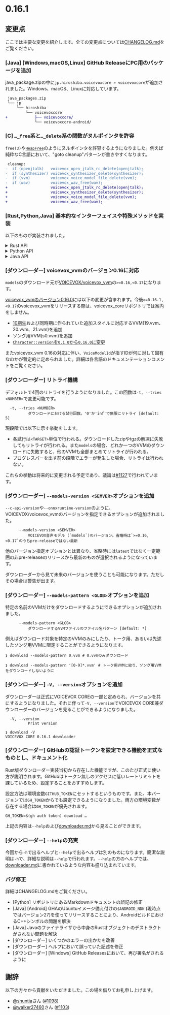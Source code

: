 # 0.16.1

## 変更点

ここでは主要な変更を紹介します。全ての変更点については[CHANGELOG.md]をご覧ください。

### \[Java\] \[Windows,macOS,Linux\] GitHub ReleaseにPC用のパッケージを追加

java\_package.zipの中に`jp.hiroshiba.voicevoxcore » voicevoxcore`が追加されました。Windows、macOS、Linuxに対応しています。

```diff
 java_packages.zip
 └── jp
     └── hiroshiba
         └── voicevoxcore
+            ├── voicevoxcore/
             └── voicevoxcore-android/
```

### \[C\] `…_free`系と`…_delete`系の関数がヌルポインタを許容

`free(3)`や[`HeapFree`]のようにヌルポインタを許容するようになりました。例えば純粋なC言語において、"goto cleanup"パターンが書きやすくなります。

```diff
 cleanup:
-  if (openjtalk)   voicevox_open_jtalk_rc_delete(openjtalk);
-  if (synthesizer) voicevox_synthesizer_delete(synthesizer);
-  if (vvm)         voicevox_voice_model_file_delete(vvm);
-  if (wav)         voicevox_wav_free(wav);
+                   voicevox_open_jtalk_rc_delete(openjtalk);
+                   voicevox_synthesizer_delete(synthesizer);
+                   voicevox_voice_model_file_delete(vvm);
+                   voicevox_wav_free(wav);
```

### \[Rust,Python,Java\] 基本的なインターフェイスや特殊メソッドを実装

以下のものが実装されました。

<details><summary>Rust API</summary>

- `Debug` for
    - `AudioQuery`
    - `UserDictWordBuilder`
    - `{blocking,nonblocking}.onnxruntime.LoadOnce`
    - `{blocking,nonblocking}.VoiceModelFile`
    - `{blocking,nonblocking}.OpenJtalk`
    - `{blocking,nonblocking}.Synthesizer`
    - `{blocking,nonblocking}.synthesizer.*`
- `PartialEq` for
    - `StyleMeta`
    - `AudioQuery`
    - `UserDictWord`
- `{PartialOrd,Ord}` for
    - `AccelerationMode`
    - `UserDictWordType`
- `Hash` for
    - `CharacterVersion`
    - `AccelerationMode`
- `{AsRef,AsMut}` for `CharacterVersion`
- `{UpperHex,LowerHex,Octal,Binary}` for `StyleId`
- `Into<u32>` for `StyleId` (via `From`)
</details>
<details><summary>Python API</summary>

- `__repr__` for
    - `{blocking,asyncio}.VoiceModelFile`
    - `{blocking,asyncio}.Onnxruntime`
    - `{blocking,asyncio}.VoiceModelFile`
    - `{blocking,asyncio}.OpenJtalk`
    - `{blocking,asyncio}.UserDict`
</details>
<details><summary>Java API</summary>

- `Object.equals` for
    - `SupportedDevices`
    - `StyleMeta`
    - `CharacterMeta`
    - `Mora`
    - `AccentPhrase`
    - `AudioQuery`
- `Cloneable` for
    - `SupportedDevices`
    - `StyleMeta`
    - `CharacterMeta`
    - `Mora`
</details>

### \[ダウンローダー\] voicevox\_vvmのバージョン0.16に対応

`models`のダウンロード元が[VOICEVOX/voicevox\_vvm]の`>=0.16,<0.17`になります。

[voicevox\_vvmのバージョン0.16.0]には以下の変更が含まれます。今後`>=0.16.1,<0.17`のvoicevox\_vvmをリリースする際は、voicevox\_coreリポジトリでは案内をしません。

- [10期生]および同時期に作られていた追加スタイルに対応するVVM(19.vvm、20.vvm、21.vvm)を追加
- ソング用VVM(s0.vvm)を追加
- [`Character::version`を`0.1.0`から`0.16.0`に変更]

またvoicevox\_vvm 0.16の対応に伴い、`VoiceModelId`が指すIDが何に対して固有なのかが暫定的に定められました。詳細は各言語のドキュメンテーションコメントをご覧ください。

### \[ダウンローダー\] リトライ機構

デフォルトで4回のリトライを行うようになりました。この回数は`-t, --tries <NUMBER>`で変更可能です。

```console
  -t, --tries <NUMBER>
          ダウンロードにおける試行回数。'0'か'inf'で無限にリトライ [default: 5]
```

現段階では以下に示す挙動をします。

- 各試行は`<TARGET>`単位で行われる。ダウンロードしたzipやtgzの解凍に失敗してもリトライが行われる。また`models`の場合、どれか一つのVVMのダウンロードに失敗すると、他のVVMも全部まとめてリトライが行われる。
- プログレスバーを出す前の段階でエラーが発生した場合、リトライは行われない。

これらの挙動は将来的に変更される予定であり、議論は[#1127]で行われています。

### \[ダウンローダー\] `--models-version <SEMVER>`オプションを追加

`--c-api-version`や`--onnxruntime-version`のように、VOICEVOX/voicevox\_vvmのバージョンを指定できるオプションが追加されました。

```console
      --models-version <SEMVER>
          VOICEVOX音声モデル (`models`)のバージョン。省略時は`>=0.16, <0.17`のうちpre-releaseではない最新
```

他のバージョン指定オプションとは異なり、省略時には`latest`ではなく一定範囲の非pre-releaseのリリースから最新のものが選択されるようになっています。

ダウンローダーから見て未来のバージョンを使うことも可能になります。ただしその場合は警告が出ます。

### \[ダウンローダー\] `--models-pattern <GLOB>`オプションを追加

特定の名前のVVMだけをダウンロードするようにできるオプションが追加されました。

```console
      --models-pattern <GLOB>
          ダウンロードするVVMファイルのファイル名パターン [default: *]
```

例えばダウンロード対象を特定のVVMのみにしたり、トーク用、あるいは先述したソング用VVMに限定することができるようになります。

```console
❯ download --models-pattern 0.vvm # 0.vvmのみダウンロード
```

```console
❯ download --models-pattern '[0-9]*.vvm' # トーク用VVMに絞り、ソング用VVMをダウンロードしないように
```

### \[ダウンローダー\] `-V, --version`オプションを追加

ダウンローダーは正式にVOICEVOX COREの一部と定められ、バージョンを共にするようになりました。それに伴って`-V, --version`でVOICEVOX CORE兼ダウンローダーのバージョンを見ることができるようになりました。

```console
  -V, --version
          Print version
```

```console
❯ download -V
VOICEVOX CORE 0.16.1 downloader
```

### \[ダウンローダー\] GitHubの認証トークンを設定できる機能を正式なものとし、ドキュメント化

Rust版ダウンローダー実装当初から存在した機能ですが、このたび正式に使い方が説明されます。GitHubはトークン無しのアクセスに低いレートリミットを課しているため、設定することをおすすめします。

設定方法は環境変数`GITHUB_TOKEN`にセットするというものです。また、本バージョンでは`GH_TOKEN`からでも設定できるようになりました。両方の環境変数が存在する場合は`GH_TOKEN`が優先されます。

```console
GH_TOKEN=$(gh auth token) download …
```

上記の内容は`--help`および[downloader.md]から見ることができます。

### \[ダウンローダー\] `--help`の充実

今回から`-h`で出るヘルプと`--help`で出るヘルプは別のものになります。簡潔な説明は`-h`で、詳細な説明は`--help`で行われます。`--help`の方のヘルプでは、[downloader.md]に書かれているような内容も盛り込まれています。

### バグ修正

詳細はCHANGELOG.mdをご覧ください。

- \[Python\] リポジトリにあるMarkdownドキュメントの誤記の修正
- \[Java\] \[Android\] GHAのUbuntuイメージ備え付けの`$ANDROID_NDK` (現時点ではバージョン27)を使ってリリースすることにより、AndroidビルドにおけるC++シンボルの問題を解決
- \[Java\] Javaのファイナライザから中身のRustオブジェクトのデストラクトがされない問題を解決
- \[ダウンローダー\] いくつかのエラーの出かたを改善
- \[ダウンローダー\] ヘルプにおいて誤っていた記述を修正
- \[ダウンローダー\] \[Windows\] GitHub Releasesにおいて、再び署名がされるように

## 謝辞

以下の方々から貢献をいただきました。この場を借りてお礼申し上げます。

- [@shuntia]さん \([#1098]\)
- [@walker27460]さん \([#1103]\)

[CHANGELOG.md]: https://github.com/VOICEVOX/voicevox_core/blob/main/CHANGELOG.md#0161---2025-08-14-0900
[`HeapFree`]: https://learn.microsoft.com/en-us/windows/win32/api/heapapi/nf-heapapi-heapfree
[VOICEVOX/voicevox\_vvm]: https://github.com/VOICEVOX/voicevox_vvm
[voicevox\_vvmのバージョン0.16.0]: https://github.com/VOICEVOX/voicevox_vvm/releases/tag/0.16.0
[10期生]: https://voicevox.hiroshiba.jp/dormitory/#10th
[`Character::version`を`0.1.0`から`0.16.0`に変更]: https://github.com/VOICEVOX/voicevox_vvm/pull/34
[#1127]: https://github.com/VOICEVOX/voicevox_core/issues/1127
[downloader.md]: https://github.com/VOICEVOX/voicevox_core/blob/0.16.1/docs/guide/user/downloader.md
[@shuntia]: https://github.com/shuntia
[#1098]: https://github.com/VOICEVOX/voicevox_core/pull/1098
[@walker27460]: https://github.com/walker27460
[#1103]: https://github.com/VOICEVOX/voicevox_core/issues/1103
